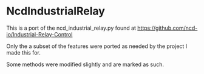 # NcdIndustrialRelay

This is a port of the ncd_industrial_relay.py found at https://github.com/ncd-io/Industrial-Relay-Control

Only the a subset of the features were ported as needed by the project I made this for.

Some methods were modified slightly and are marked as such.
